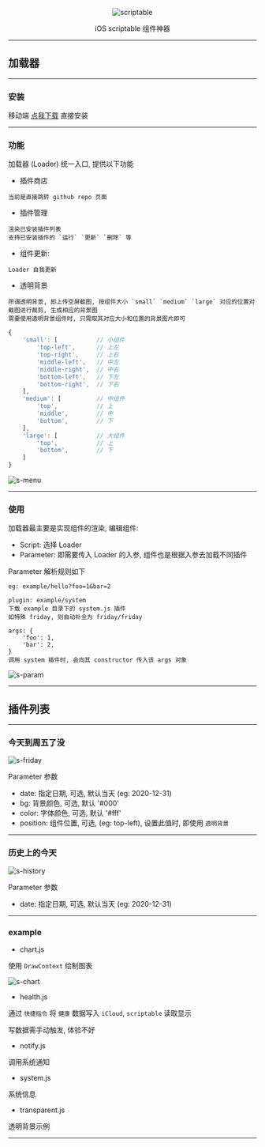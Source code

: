 <div align="center">

![scriptable](https://cdn.jsdelivr.net/gh/evercyan/repository/resource/70/70f4eaaac8440477cac15b294c07a615.png)

iOS scriptable 组件神器

</div>

---

## 加载器

---

### 安装

移动端 [点我下载](https://github.com/evercyan/scriptable/releases/download/v0.0.0/loader.js) 直接安装

---

### 功能

加载器 (Loader) 统一入口, 提供以下功能

- 插件商店
```
当前是直接跳转 github repo 页面
```

- 插件管理
```
渲染已安装插件列表
支持已安装插件的 `运行` `更新` `删除` 等
```

- 组件更新: 
```
Loader 自我更新
```

- 透明背景
```
所谓透明背景, 即上传空屏截图, 按组件大小 `small` `medium` `large` 对应的位置对截图进行裁剪, 生成相应的背景图
需要使用透明背景组件时, 只需取其对应大小和位置的背景图片即可
```
```js
{
    'small': [           // 小组件
        'top-left',      // 上左
        'top-right',     // 上右
        'middle-left',   // 中左
        'middle-right',  // 中右
        'bottom-left',   // 下左
        'bottom-right',  // 下右
    ],
    'medium': [          // 中组件
        'top',           // 上
        'middle',        // 中
        'bottom',        // 下
    ],
    'large': [           // 大组件
        'top',           // 上
        'bottom',        // 下
    ]
}
```

![s-menu](https://cdn.jsdelivr.net/gh/evercyan/repository/resource/b3/b3dabe04475811278dbcc53db57f0a11.png)

---

### 使用

加载器最主要是实现组件的渲染, 编辑组件:
- Script: 选择 Loader
- Parameter: 即需要传入 Loader 的入参, 组件也是根据入参去加载不同插件

Parameter 解析规则如下
```
eg: example/hello?foo=1&bar=2

plugin: example/system
下载 example 目录下的 system.js 插件
如特殊 friday, 则自动补全为 friday/friday

args: {
    'foo': 1,
    'bar': 2,
}
调用 system 插件时, 会向其 constructor 传入该 args 对象
```

![s-param](https://cdn.jsdelivr.net/gh/evercyan/repository/resource/0f/0f6a9a4d356bd0fbc473d34fba78a8a4.png)

---

## 插件列表

---

### 今天到周五了没

![s-friday](https://cdn.jsdelivr.net/gh/evercyan/repository/resource/f5/f514543f615113e01773c01cd2762ffa.png)

Parameter 参数

- date: 指定日期, 可选, 默认当天 (eg: 2020-12-31)
- bg: 背景颜色, 可选, 默认 '#000'
- color: 字体颜色, 可选, 默认 '#fff'
- position: 组件位置, 可选, (eg: top-left), 设置此值时, 即使用 `透明背景`

---

### 历史上的今天

![s-history](https://cdn.jsdelivr.net/gh/evercyan/repository/resource/17/17d88a0ad333b91e4698ea47c324463f.png)

Parameter 参数

- date: 指定日期, 可选, 默认当天 (eg: 2020-12-31)

---

### example

- chart.js 

使用 `DrawContext` 绘制图表

![s-chart](https://cdn.jsdelivr.net/gh/evercyan/repository/resource/56/563d4ad1bdbe43e53cd0cf61c2610766.png)

- health.js

通过 `快捷指令` 将 `健康` 数据写入 `iCloud`, `scriptable` 读取显示

写数据需手动触发, 体验不好 

- notify.js

调用系统通知

- system.js

系统信息

- transparent.js 

透明背景示例

---